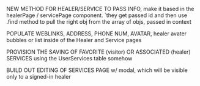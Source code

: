 NEW METHOD FOR HEALER/SERVICE TO PASS INFO, make it based in the healerPage / servicePage component.
  `they get passed id and then use .find method to pull the right obj from the array of objs, passed in context

POPULATE WEBLINKS, ADDRESS, PHONE NUM, AVATAR, healer avater bubbles or list inside of the Healer and Service pages

PROVISION THE SAVING OF FAVORITE (visitor) OR ASSOCIATED (healer) SERVICES using the UserServices table somehow

BUILD OUT EDITING OF SERVICES PAGE w/ modal, which will be visible only to a signed-in healer

